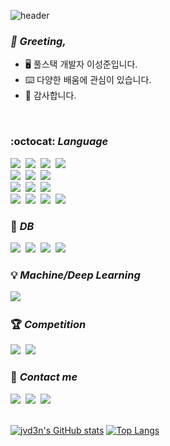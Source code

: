 ![header](https://capsule-render.vercel.app/api?type=waving&color=timeGradient&height=200&section=header&text=jhnnx&desc=welcome&fontSize=90&fontAlignY=33&descAlign=61&descAlignY=51)
### *:wave: Greeting,*
- 🖥️ 풀스택 개발자 이성준입니다.
- ⌨️ 다양한 배움에 관심이 있습니다.
- 🥑 감사합니다.
<br>

### :octocat: *Language*
<img src="https://img.shields.io/badge/react-61DAFB?style=for-the-badge&logo=react&logoColor=white"/>&nbsp;
<img src="https://img.shields.io/badge/next.js-000000?style=for-the-badge&logo=vercel&logoColor=white"/>&nbsp;
<img src="https://img.shields.io/badge/Javascript-F7DF1E?style=for-the-badge&logo=Javascript&logoColor=white"/>&nbsp;
<img src="https://img.shields.io/badge/Typescript-3178C6?style=for-the-badge&logo=Typescript&logoColor=white"/>&nbsp;
<br>
<img src="https://img.shields.io/badge/tailwindcss-06B6D4?style=for-the-badge&logo=tailwindcss&logoColor=white"/>&nbsp;
<img src="https://img.shields.io/badge/styled–components-DB7093?style=for-the-badge&logo=styledcomponents&logoColor=white"/>&nbsp;
<img src="https://img.shields.io/badge/storybook-FF4785?style=for-the-badge&logo=storybook&logoColor=white"/>&nbsp;
<br>
<img src="https://img.shields.io/badge/Java-007396?style=for-the-badge&logo=coffeescript&logoColor=white"/>&nbsp;
<img src="https://img.shields.io/badge/Springboot-6DB33F?style=for-the-badge&logo=springboot&logoColor=white"/>&nbsp;
<img src="https://img.shields.io/badge/gradle-02303A?style=for-the-badge&logo=gradle&logoColor=white"/>&nbsp;
<br>
<img src="https://img.shields.io/badge/Notion-FFFFFF?style=for-the-badge&logo=Notion&logoColor=black"/>&nbsp;
<img src="https://img.shields.io/badge/Slack-4A154B?style=for-the-badge&logo=Slack&logoColor=white"/>&nbsp;
<img src="https://img.shields.io/badge/Jira-0052CC?style=for-the-badge&logo=Jira&logoColor=white"/>&nbsp;
<img src="https://img.shields.io/badge/Confluence-0052CC?style=for-the-badge&logo=Confluence&logoColor=white"/>&nbsp;

### 💾 *DB*
<img src="https://img.shields.io/badge/mysql-4479A1?style=for-the-badge&logo=mysql&logoColor=white"/>&nbsp;
<img src="https://img.shields.io/badge/oracle-F80000?style=for-the-badge&logo=oracle&logoColor=white"/>&nbsp;
<img src="https://img.shields.io/badge/mongodb-47A248?style=for-the-badge&logo=mongodb&logoColor=white"/>&nbsp;
<img src="https://img.shields.io/badge/amazonrds-527FFF?style=for-the-badge&logo=amazonrds&logoColor=white"/>&nbsp;

### :bulb: *Machine/Deep Learning*
<img src="https://img.shields.io/badge/Tensorflow-FF6F00?style=for-the-badge&logo=Tensorflow&logoColor=white"/>&nbsp;
<br>

### :trophy: *Competition*
<a href="https://www.kaggle.com/mutendev">
<img src="https://img.shields.io/badge/kaggle-cornflowerblue?style=for-the-badge&logo=kaggle&logoColor=white"/></a>&nbsp;
<a href="https://dacon.io/myprofile/428385/home"><img src="https://img.shields.io/badge/dacon-orchid?style=for-the-badge&logo=Mendeley&logoColor=white"/></a>
<br>

### :beers: *Contact me*
<a href="https://jvden.tistory.com"><img src="https://img.shields.io/badge/blog-jvd3n-cyan?style=flat&logo=blogger&logoColor=white"/></a>&nbsp;
<a href="mailto:jvden.lee@gmail.com"><img src="https://img.shields.io/badge/gmail-jvd3n-crimson?style=flat&logo=gmail&logoColor=white"/></a>&nbsp;
<a href="https://open.kakao.com/o/sgR0Csrd"><img src="https://img.shields.io/badge/kakao-OpenChat-gold?style=flat&logo=kakaotalk&logoColor=white"/></a><br>
<br>

[![jvd3n's GitHub stats](https://github-readme-stats.vercel.app/api?username=vd3n&show_icons=true&theme=onedark)](https://github.com/vd3n/)
[![Top Langs](https://github-readme-stats.vercel.app/api/top-langs/?username=vd3n&layout=compact)](https://github.com/vd3n/)



<!---
**muten-dev/muten-dev** is a ✨ _special_ ✨ repository because its `README.md` (this file) appears on your GitHub profile.

Here are some ideas to get you started:

- 🔭 I’m currently working on ...
- 🌱 I’m currently learning ...
- 👯 I’m looking to collaborate on ...
- 🤔 I’m looking for help with ...
- 💬 Ask me about ...
- 📫 How to reach me: ...
- 😄 Pronouns: ...
- ⚡ Fun fact: ...
-->
